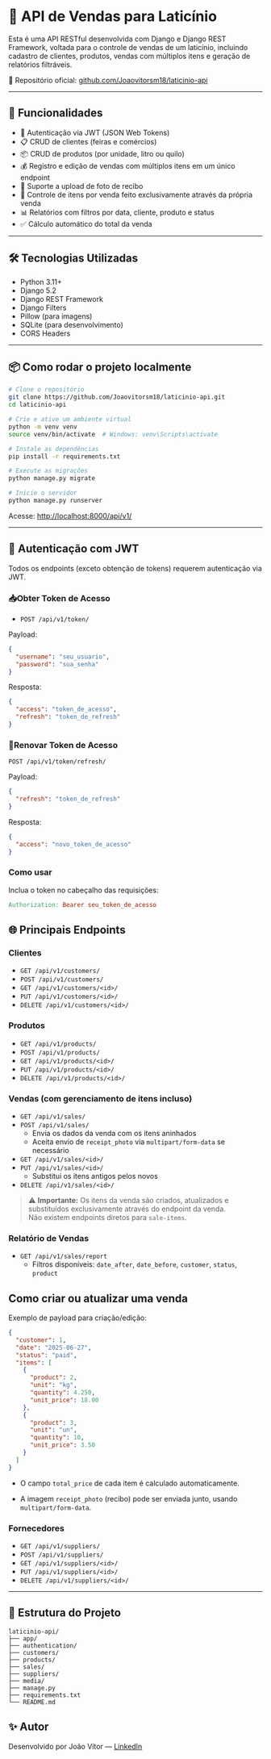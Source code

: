 
# 🧀 API de Vendas para Laticínio

Esta é uma API RESTful desenvolvida com Django e Django REST Framework, voltada para o controle de vendas de um laticínio, incluindo cadastro de clientes, produtos, vendas com múltiplos itens e geração de relatórios filtráveis.

🔗 Repositório oficial: [github.com/Joaovitorsm18/laticinio-api](https://github.com/Joaovitorsm18/laticinio-api)

---

## 🚀 Funcionalidades

- 🔐 Autenticação via JWT (JSON Web Tokens)
- 📋 CRUD de clientes (feiras e comércios)
- 📦 CRUD de produtos (por unidade, litro ou quilo)
- 💰 Registro e edição de vendas com múltiplos itens em um único endpoint
- 📸 Suporte a upload de foto de recibo
- 🧾 Controle de itens por venda feito exclusivamente através da própria venda
- 📊 Relatórios com filtros por data, cliente, produto e status
- ✅ Cálculo automático do total da venda

---

## 🛠️ Tecnologias Utilizadas

- Python 3.11+
- Django 5.2
- Django REST Framework
- Django Filters
- Pillow (para imagens)
- SQLite (para desenvolvimento)
- CORS Headers

---

## 📦 Como rodar o projeto localmente

```bash
# Clone o repositório
git clone https://github.com/Joaovitorsm18/laticinio-api.git
cd laticinio-api

# Crie e ative um ambiente virtual
python -m venv venv
source venv/bin/activate  # Windows: venv\Scripts\activate

# Instale as dependências
pip install -r requirements.txt

# Execute as migrações
python manage.py migrate

# Inicie o servidor
python manage.py runserver
```

Acesse: [http://localhost:8000/api/v1/](http://localhost:8000/api/v1/)

---
## 🔐 Autenticação com JWT

Todos os endpoints (exceto obtenção de tokens) requerem autenticação via JWT.

### 📥Obter Token de Acesso

- `POST /api/v1/token/`

Payload:
```json
{
  "username": "seu_usuario",
  "password": "sua_senha"
}
```
Resposta:
```json
{
  "access": "token_de_acesso",
  "refresh": "token_de_refresh"
}
```
### 🔁Renovar Token de Acesso
`POST /api/v1/token/refresh/`

Payload:
```json
{
  "refresh": "token_de_refresh"
}
```
Resposta:
```json
{
  "access": "novo_token_de_acesso"
}
```
### Como usar
Inclua o token no cabeçalho das requisições:
```makefile
Authorization: Bearer seu_token_de_acesso
```
## 🌐 Principais Endpoints

### Clientes
- `GET /api/v1/customers/`
- `POST /api/v1/customers/`
- `GET /api/v1/customers/<id>/`
- `PUT /api/v1/customers/<id>/`
- `DELETE /api/v1/customers/<id>/`

### Produtos
- `GET /api/v1/products/`
- `POST /api/v1/products/`
- `GET /api/v1/products/<id>/`
- `PUT /api/v1/products/<id>/`
- `DELETE /api/v1/products/<id>/`

### Vendas (com gerenciamento de itens incluso)
- `GET /api/v1/sales/`
- `POST /api/v1/sales/`
    - Envia os dados da venda com os itens aninhados
    - Aceita envio de `receipt_photo` via `multipart/form-data` se necessário
- `GET /api/v1/sales/<id>/`
- `PUT /api/v1/sales/<id>/`
    - Substitui os itens antigos pelos novos
- `DELETE /api/v1/sales/<id>/`

> ⚠️ **Importante:** Os itens da venda são criados, atualizados e substituídos exclusivamente através do endpoint da venda.  
> Não existem endpoints diretos para `sale-items`.


### Relatório de Vendas
- `GET /api/v1/sales/report`
    - Filtros disponíveis: `date_after`, `date_before`, `customer`, `status`, `product`

## Como criar ou atualizar uma venda
Exemplo de payload para criação/edição:
```json
{
  "customer": 1,
  "date": "2025-06-27",
  "status": "paid",
  "items": [
    {
      "product": 2,
      "unit": "kg",
      "quantity": 4.250,
      "unit_price": 18.00
    },
    {
      "product": 3,
      "unit": "un",
      "quantity": 10,
      "unit_price": 3.50
    }
  ]
}
```
- O campo `total_price` de cada item é calculado automaticamente.

- A imagem `receipt_photo` (recibo) pode ser enviada junto, usando `multipart/form-data`.

### Fornecedores
- `GET /api/v1/suppliers/`
- `POST /api/v1/suppliers/`
- `GET /api/v1/suppliers/<id>/`
- `PUT /api/v1/suppliers/<id>/`
- `DELETE /api/v1/suppliers/<id>/`


---

## 📁 Estrutura do Projeto

```
laticinio-api/
├── app/
├── authentication/
├── customers/
├── products/
├── sales/
├── suppliers/
├── media/
├── manage.py
├── requirements.txt
└── README.md
```


## ✨ Autor

Desenvolvido por João Vítor — [LinkedIn](https://www.linkedin.com/in/joao-vitor-sm/)
